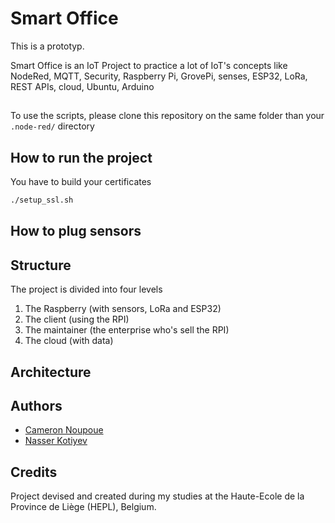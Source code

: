 # Smart Office

This is a prototyp.

Smart Office is an IoT Project to practice a lot of IoT's concepts like NodeRed, MQTT, Security, Raspberry Pi, GrovePi, senses, ESP32, LoRa, REST APIs, cloud, Ubuntu, Arduino 

##

To use the scripts, please clone this repository on the same folder than your `.node-red/` directory
## How to run the project

You have to build your certificates 

```bash
./setup_ssl.sh
```

## How to plug sensors

## Structure

The project is divided into four levels
1. The Raspberry (with sensors, LoRa and ESP32)
2. The client (using the RPI)
3. The maintainer (the enterprise who's sell the RPI)
4. The cloud (with data)
  

## Architecture 

## Authors 

* [Cameron Noupoue](https://cnoupoue.live)
* [Nasser Kotiyev](mailto:nasser.kotiyev@student.hepl.be)

## Credits 

Project devised and created during my studies at the Haute-Ecole de la Province de Liège (HEPL), Belgium.
